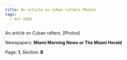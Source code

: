 ```yaml
---  
title: An article on Cuban rafters Photos  
tags:  
  - Oct 1989  
---  
```

  
An article on Cuban rafters. [Photos]  
  
Newspapers: **Miami Morning News or The Miami Herald**  
  
Page: **1**, Section: **B** 
